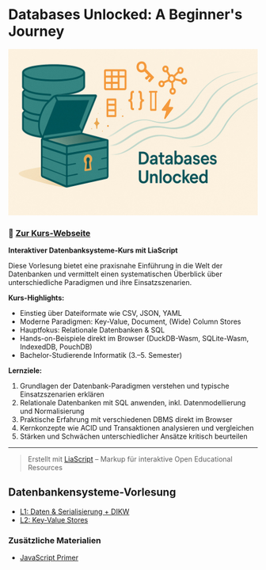 # Databases Unlocked: A Beginner's Journey

![Kurs-Logo](https://raw.githubusercontent.com/andre-dietrich/Datenbankensysteme-Vorlesung/refs/heads/main/assets/img/logo/main.jpg)


### 📖 [Zur Kurs-Webseite](https://andre-dietrich.github.io/Datenbankensysteme-Vorlesung/)

**Interaktiver Datenbanksysteme-Kurs mit LiaScript**

Diese Vorlesung bietet eine praxisnahe Einführung in die Welt der Datenbanken und vermittelt einen systematischen Überblick über unterschiedliche Paradigmen und ihre Einsatzszenarien.

**Kurs-Highlights:**

- Einstieg über Dateiformate wie CSV, JSON, YAML
- Moderne Paradigmen: Key-Value, Document, (Wide) Column Stores
- Hauptfokus: Relationale Datenbanken & SQL
- Hands-on-Beispiele direkt im Browser (DuckDB-Wasm, SQLite-Wasm, IndexedDB, PouchDB)
- Bachelor-Studierende Informatik (3.–5. Semester)

**Lernziele:**

1. Grundlagen der Datenbank-Paradigmen verstehen und typische Einsatzszenarien erklären
2. Relationale Datenbanken mit SQL anwenden, inkl. Datenmodellierung und Normalisierung
3. Praktische Erfahrung mit verschiedenen DBMS direkt im Browser
4. Kernkonzepte wie ACID und Transaktionen analysieren und vergleichen
5. Stärken und Schwächen unterschiedlicher Ansätze kritisch beurteilen

---

> Erstellt mit [LiaScript](https://liascript.github.io) – Markup für interaktive Open Educational Resources

## Datenbankensysteme-Vorlesung

- [L1: Daten & Serialisierung + DIKW](https://liascript.github.io/course/?https://raw.githubusercontent.com/andre-dietrich/Datenbankensysteme-Vorlesung/refs/heads/main/materials/1-lecture.md)
- [L2: Key-Value Stores](https://liascript.github.io/course/?https://raw.githubusercontent.com/andre-dietrich/Datenbankensysteme-Vorlesung/refs/heads/main/materials/2-lecture.md)


### Zusätzliche Materialien

- [JavaScript Primer](https://liascript.github.io/course/?https://raw.githubusercontent.com/andre-dietrich/Datenbankensysteme-Vorlesung/refs/heads/main/materials/javascript-primer.md)
